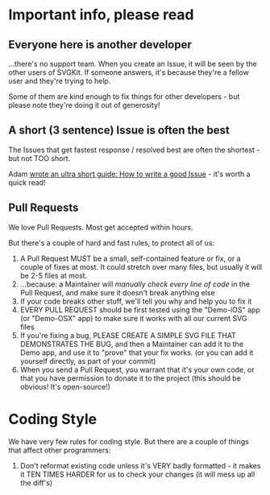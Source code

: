 # Important info, please read

## Everyone here is another developer

...there's no support team. When you create an Issue, it will be seen by the other users of SVGKit. If someone answers, it's because they're a fellow user and they're trying to help.

Some of them are kind enough to fix things for other developers - but please note they're doing it out of generosity!

## A short (3 sentence) Issue is often the best

The Issues that get fastest response / resolved best are often the shortest - but not TOO short.

Adam <a href="http://t-machine.org/index.php/2013/12/22/reporting-issues-in-open-source-software/">wrote an ultra short guide: How to write a good Issue</a> - it's worth a quick read!

## Pull Requests

We love Pull Requests. Most get accepted within hours.

But there's a couple of hard and fast rules, to protect all of us:

1. A Pull Request MUST be a small, self-contained feature or fix, or a couple of fixes at most. It could stretch over many files, but usually it will be 2-5 files at most.
1. ...because: a Maintainer will *manually check every line of code* in the Pull Request, and make sure it doesn't break anything else
1. If your code breaks other stuff, we'll tell you why and help you to fix it
1. EVERY PULL REQUEST should be first tested using the "Demo-iOS" app (or "Demo-OSX" app) to make sure it works with all our current SVG files
1. If you're fixing a bug, PLEASE CREATE A SIMPLE SVG FILE THAT DEMONSTRATES THE BUG, and then a Maintainer can add it to the Demo app, and use it to "prove" that your fix works. (or you can add it yourself directly, as part of your commit)
1. When you send a Pull Request, you warrant that it's your own code, or that you have permission to donate it to the project (this should be obvious! It's open-source!)

# Coding Style

We have very few rules for coding style. But there are a couple of things that affect other programmers:

1. Don't reformat existing code unless it's VERY badly formatted - it makes it TEN TIMES HARDER for us to check your changes (it will mess up all the diff's)
